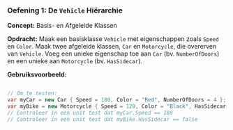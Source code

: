 ### Oefening 1: De `Vehicle` Hiërarchie
**Concept:** Basis- en Afgeleide Klassen

**Opdracht:** Maak een basisklasse `Vehicle` met eigenschappen zoals `Speed` en `Color`. Maak twee afgeleide klassen, `Car` en `Motorcycle`, die overerven van `Vehicle`. Voeg een unieke eigenschap toe aan `Car` (bv. `NumberOfDoors`) en een unieke aan `Motorcycle` (bv. `HasSidecar`).

**Gebruiksvoorbeeld:**
```csharp

// Om te testen:
var myCar = new Car { Speed = 180, Color = "Red", NumberOfDoors = 4 };
var myBike = new Motorcycle { Speed = 120, Color = "Black", HasSidecar = false };
// Controleer in een unit test dat myCar.Speed == 180
// Controleer in een unit test dat myBike.HasSidecar == false
```